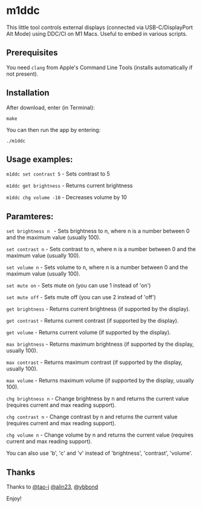 # m1ddc

This little tool controls external displays (connected via USB-C/DisplayPort Alt Mode) using DDC/CI on M1 Macs. Useful to embed in various scripts.

## Prerequisites

You need `clang` from Apple's Command Line Tools (installs automatically if not present).

## Installation

After download, enter (in Terminal):

    make

You can then run the app by entering:

    ./m1ddc

## Usage examples:

`m1ddc set contrast 5` - Sets contrast to 5

`m1ddc get brightness` - Returns current brightness

`m1ddc chg volume -10` - Decreases volume by 10

## Paramteres:

`set brightness n ` - Sets brightness to n, where n is a number between 0 and the maximum value (usually 100).

`set contrast n` - Sets contrast to n, where n is a number between 0 and the maximum value (usually 100).

`set volume n` - Sets volume to n, where n is a number between 0 and the maximum value (usually 100).

`set mute on` - Sets mute on (you can use 1 instead of 'on')

`set mute off` - Sets mute off (you can use 2 instead of 'off')

`get brightness` - Returns current brightness (if supported by the display).

`get contrast` - Returns current contrast (if supported by the display).

`get volume` - Returns current volume (if supported by the display).

`max brightness` - Returns maximum brightness (if supported by the display, usually 100).

`max contrast` - Returns maximum contrast (if supported by the display, usually 100).

`max volume` - Returns maximum volume (if supported by the display, usually 100).

`chg brightness n` - Change brightness by n and returns the current value (requires current and max reading support).

`chg contrast n` - Change contrast by n and returns the current value (requires current and max reading support).

`chg volume n` - Change volume by n and returns the current value (requires current and max reading support).

You can also use 'b', 'c' and 'v' instead of 'brightness', 'contrast', 'volume'.

## Thanks

Thanks to [@tao-j](https://github.com/tao-j) [@alin23](https://github.com/alin23), [@ybbond](https://github.com/ybbond)

Enjoy!
